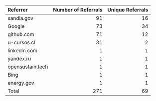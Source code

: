 | Referrer         |   Number of Referrals |   Unique Referrals |
|:-----------------|----------------------:|-------------------:|
| sandia.gov       |                    91 |                 16 |
| Google           |                    73 |                 34 |
| github.com       |                    71 |                 12 |
| u-cursos.cl      |                    31 |                  2 |
| linkedin.com     |                     1 |                  1 |
| yandex.ru        |                     1 |                  1 |
| opensustain.tech |                     1 |                  1 |
| Bing             |                     1 |                  1 |
| energy.gov       |                     1 |                  1 |
| Total            |                   271 |                 69 |